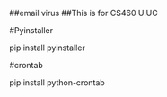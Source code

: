 ##email virus
##This is for CS460 UIUC


#Pyinstaller

pip install pyinstaller

#crontab
	
pip install python-crontab
